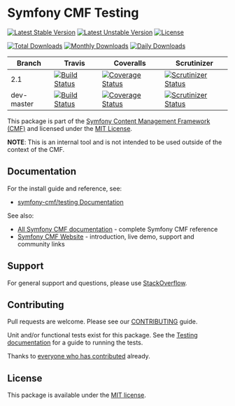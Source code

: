 # Symfony CMF Testing

[![Latest Stable Version](https://poser.pugx.org/symfony-cmf/testing/v/stable)](https://packagist.org/packages/symfony-cmf/testing)
[![Latest Unstable Version](https://poser.pugx.org/symfony-cmf/testing/v/unstable)](https://packagist.org/packages/symfony-cmf/testing)
[![License](https://poser.pugx.org/symfony-cmf/testing/license)](https://packagist.org/packages/symfony-cmf/testing)

[![Total Downloads](https://poser.pugx.org/symfony-cmf/testing/downloads)](https://packagist.org/packages/symfony-cmf/testing)
[![Monthly Downloads](https://poser.pugx.org/symfony-cmf/testing/d/monthly)](https://packagist.org/packages/symfony-cmf/testing)
[![Daily Downloads](https://poser.pugx.org/symfony-cmf/testing/d/daily)](https://packagist.org/packages/symfony-cmf/testing)

Branch | Travis | Coveralls | Scrutinizer |
------ | ------ | --------- | ----------- |
2.1   | [![Build Status][travis_stable_badge]][travis_stable_link]     | [![Coverage Status][coveralls_stable_badge]][coveralls_stable_link]     | [![Scrutinizer Status][scrutinizer_stable_badge]][scrutinizer_stable_link] |
dev-master | [![Build Status][travis_unstable_badge]][travis_unstable_link] | [![Coverage Status][coveralls_unstable_badge]][coveralls_unstable_link] | [![Scrutinizer Status][scrutinizer_unstable_badge]][scrutinizer_unstable_link] |


This package is part of the [Symfony Content Management Framework (CMF)](https://cmf.symfony.com/) and licensed
under the [MIT License](LICENSE).

**NOTE**: This is an internal tool and is not intended to be used outside of
the context of the CMF.

## Documentation

For the install guide and reference, see:

* [symfony-cmf/testing Documentation](https://symfony.com/doc/master/cmf/components/testing/index.html)

See also:

* [All Symfony CMF documentation](https://symfony.com/doc/master/cmf/index.html) - complete Symfony CMF reference
* [Symfony CMF Website](https://cmf.symfony.com/) - introduction, live demo, support and community links

## Support

For general support and questions, please use [StackOverflow](https://stackoverflow.com/questions/tagged/symfony-cmf).

## Contributing

Pull requests are welcome. Please see our
[CONTRIBUTING](https://github.com/symfony-cmf/blob/master/CONTRIBUTING.md)
guide.

Unit and/or functional tests exist for this package. See the
[Testing documentation](https://symfony.com/doc/master/cmf/components/testing.html)
for a guide to running the tests.

Thanks to
[everyone who has contributed](contributors) already.

## License

This package is available under the [MIT license](src/Resources/meta/LICENSE).

[travis_stable_badge]: https://travis-ci.org/symfony-cmf/Testing.svg?branch=2.1
[travis_stable_link]: https://travis-ci.org/symfony-cmf/Testing
[travis_unstable_badge]: https://travis-ci.org/symfony-cmf/Testing.svg?branch=dev-master
[travis_unstable_link]: https://travis-ci.org/symfony-cmf/Testing

[coveralls_stable_badge]: https://coveralls.io/repos/github/symfony-cmf/Testing/badge.svg?branch=2.1
[coveralls_stable_link]: https://coveralls.io/github/symfony-cmf/Testing?branch=2.1
[coveralls_unstable_badge]: https://coveralls.io/repos/github/symfony-cmf/Testing/badge.svg?branch=dev-master
[coveralls_unstable_link]: https://coveralls.io/github/symfony-cmf/Testing?branch=dev-master

[scrutinizer_stable_badge]: https://scrutinizer-ci.com/g/symfony-cmf/Testing/badges/quality-score.png?b=2.1
[scrutinizer_stable_link]: https://scrutinizer-ci.com/g/symfony-cmf/Testing/?branch=2.1
[scrutinizer_unstable_badge]: https://scrutinizer-ci.com/g/symfony-cmf/Testing/badges/quality-score.png?b=dev-master
[scrutinizer_unstable_link]: https://scrutinizer-ci.com/g/symfony-cmf/Testing/?branch=dev-master
